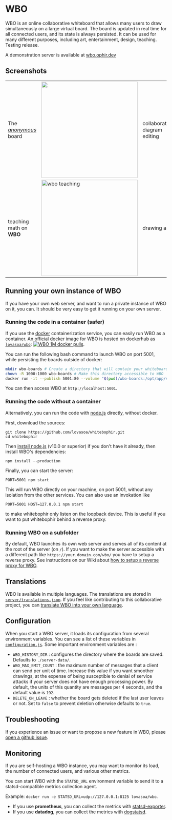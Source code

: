 # WBO

WBO is an online collaborative whiteboard that allows many users to draw simultaneously on a large virtual board.
The board is updated in real time for all connected users, and its state is always persisted. It can be used for many different purposes, including art, entertainment, design, teaching. Testing release.

A demonstration server is available at [wbo.ophir.dev](https://wbo.ophir.dev)

## Screenshots

<table>
 <tr>
  <td> The <i><a href="https://wbo.ophir.dev/boards/anonymous">anonymous</a></i> board
  <td> <img width="300" src="https://user-images.githubusercontent.com/552629/59885574-06e02b80-93bc-11e9-9150-0670a1c5d4f3.png">
  <td> collaborative diagram editing
  <td> <img alt="Screenshot of WBO's user interface: architecture" width="300" src="https://user-images.githubusercontent.com/552629/59915054-07101380-941c-11e9-97c9-4980f50d302a.png" />
  
  <tr>
   <td> teaching math on <b>WBO</b>
   <td> <img alt="wbo teaching" width="300" src="https://user-images.githubusercontent.com/552629/59915737-a386e580-941d-11e9-81ff-db9e37f140db.png" />
   <td> drawing art
   <td> <img alt="kawai cats on WBO" width="300" src="https://user-images.githubusercontent.com/552629/120919822-dc2c3200-c6bb-11eb-94cd-57a4254fbe0a.png"/>
</table>

## Running your own instance of WBO

If you have your own web server, and want to run a private instance of WBO on it, you can. It should be very easy to get it running on your own server.

### Running the code in a container (safer)

If you use the [docker](https://www.docker.com/) containerization service, you can easily run WBO as a container. 
An official docker image for WBO is hosted on dockerhub as [`lovasoa/wbo`](https://hub.docker.com/r/lovasoa/wbo): [![WBO 1M docker pulls](https://img.shields.io/docker/pulls/lovasoa/wbo.svg)](https://hub.docker.com/repository/docker/lovasoa/wbo).

You can run the following bash command to launch WBO on port 5001, while persisting the boards outside of docker:

```bash
mkdir wbo-boards # Create a directory that will contain your whiteboards
chown -R 1000:1000 wbo-boards # Make this directory accessible to WBO
docker run -it --publish 5001:80 --volume "$(pwd)/wbo-boards:/opt/app/server-data" lovasoa/wbo:latest # run wbo
```

You can then access WBO at `http://localhost:5001`.

### Running the code without a container

Alternatively, you can run the code with [node.js](https://nodejs.org/) directly, without docker.

First, download the sources:
```
git clone https://github.com/lovasoa/whitebophir.git
cd whitebophir
```

Then [install node.js](https://nodejs.org/en/download/) (v10.0 or superior)
if you don't have it already, then install WBO's dependencies:

```
npm install --production
```

Finally, you can start the server:
```
PORT=5001 npm start
```

This will run WBO directly on your machine, on port 5001, without any isolation from the other services. You can also use an invokation like
```
PORT=5001 HOST=127.0.0.1 npm start
```
to make whitebophir only listen on the loopback device. This is useful if you want to put whitebophir behind a reverse proxy.

### Running WBO on a subfolder

By default, WBO launches its own web server and serves all of its content at the root of the server (on `/`).
If you want to make the server accessible with a different path like `https://your.domain.com/wbo/` you have to setup a reverse proxy.
See instructions on our Wiki about [how to setup a reverse proxy for WBO](https://github.com/lovasoa/whitebophir/wiki/Setup-behind-Reverse-Proxies).

## Translations

WBO is available in multiple languages. The translations are stored in [`server/translations.json`](./server/translations.json). 
If you feel like contributing to this collaborative project, you can [translate WBO into your own language](https://github.com/lovasoa/whitebophir/wiki/How-to-translate-WBO-into-your-own-language).

## Configuration

When you start a WBO server, it loads its configuration from several environment variables.
You can see a list of these variables in [`configuration.js`](./server/configuration.js).
Some important environment variables are :
 - `WBO_HISTORY_DIR` : configures the directory where the boards are saved. Defaults to `./server-data/`.
 - `WBO_MAX_EMIT_COUNT` : the maximum number of messages that a client can send per unit of time. Increase this value if you want smoother drawings, at the expense of being susceptible to denial of service attacks if your server does not have enough processing power. By default, the units of this quantity are messages per 4 seconds, and the default value is `192`.
 - `DELETE_ON_LEAVE` : whether the board gets deleted if the last user leaves or not. Set to `false` to prevent deletion otherwise defaults to `true`. 

## Troubleshooting

If you experience an issue or want to propose a new feature in WBO, please [open a github issue](https://github.com/lovasoa/whitebophir/issues/new).

## Monitoring

If you are self-hosting a WBO instance, you may want to monitor its load,
the number of connected users, and various other metrics.

You can start WBO with the `STATSD_URL` environment variable to send it to a statsd-compatible
metrics collection agent.

Example: `docker run -e STATSD_URL=udp://127.0.0.1:8125 lovasoa/wbo`.

 - If you use **prometheus**, you can collect the metrics with [statsd-exporter](https://hub.docker.com/r/prom/statsd-exporter).
 - If you use **datadog**, you can collect the metrics with [dogstatsd](https://docs.datadoghq.com/developers/dogstatsd).
